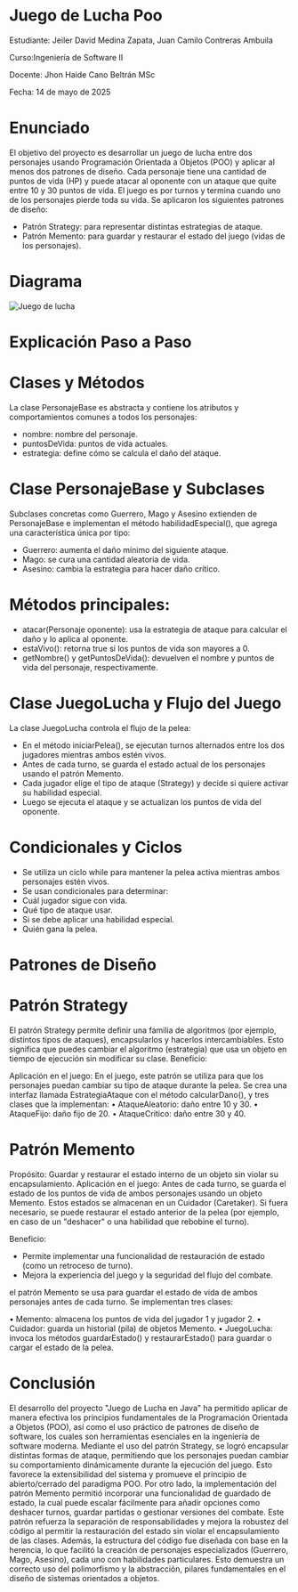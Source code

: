 # Juego de Lucha Poo
Estudiante: Jeiler David Medina Zapata, Juan Camilo Contreras Ambuila 

Curso:Ingeniería de Software II

Docente:  Jhon Haide Cano Beltrán MSc

Fecha: 14 de mayo de 2025

# Enunciado
   
El objetivo del proyecto es desarrollar un juego de lucha entre dos personajes usando Programación Orientada a Objetos (POO) y aplicar al menos dos patrones de diseño. Cada personaje tiene una cantidad de puntos de vida (HP) y puede atacar al oponente con un ataque que quite entre 10 y 30 puntos de vida. El juego es por turnos y termina cuando uno de los personajes pierde toda su vida.
Se aplicaron los siguientes patrones de diseño:
- Patrón Strategy: para representar distintas estrategias de ataque.
- Patrón Memento: para guardar y restaurar el estado del juego (vidas de los personajes).
  
# Diagrama
![Juego de lucha](https://github.com/user-attachments/assets/7bd4b87e-f443-4bc6-b460-02acb4764c3d)

# Explicación Paso a Paso
   
# Clases y Métodos

La clase PersonajeBase es abstracta y contiene los atributos y comportamientos comunes a todos los personajes:
- nombre: nombre del personaje.
- puntosDeVida: puntos de vida actuales.
- estrategia: define cómo se calcula el daño del ataque.
  
# Clase PersonajeBase y Subclases

Subclases concretas como Guerrero, Mago y Asesino extienden de PersonajeBase e implementan el método habilidadEspecial(), que agrega una característica única por tipo:
- Guerrero: aumenta el daño mínimo del siguiente ataque.
- Mago: se cura una cantidad aleatoria de vida.
- Asesino: cambia la estrategia para hacer daño crítico.
  
# Métodos principales:

- atacar(Personaje oponente): usa la estrategia de ataque para calcular el daño y lo aplica al oponente.
- estaVivo(): retorna true si los puntos de vida son mayores a 0.
- getNombre() y getPuntosDeVida(): devuelven el nombre y puntos de vida del personaje, respectivamente.
  
# Clase JuegoLucha y Flujo del Juego

La clase JuegoLucha controla el flujo de la pelea:
- En el método iniciarPelea(), se ejecutan turnos alternados entre los dos jugadores mientras ambos estén vivos.
- Antes de cada turno, se guarda el estado actual de los personajes usando el patrón Memento.
- Cada jugador elige el tipo de ataque (Strategy) y decide si quiere activar su habilidad especial.
- Luego se ejecuta el ataque y se actualizan los puntos de vida del oponente.
  
# Condicionales y Ciclos

- Se utiliza un ciclo while para mantener la pelea activa mientras ambos personajes estén vivos.
- Se usan condicionales para determinar:
- Cuál jugador sigue con vida.
- Qué tipo de ataque usar.
- Si se debe aplicar una habilidad especial.
- Quién gana la pelea.
    
# Patrones de Diseño

# Patrón Strategy
El patrón Strategy permite definir una familia de algoritmos (por ejemplo, distintos tipos de ataques), encapsularlos y hacerlos intercambiables. Esto significa que puedes cambiar el algoritmo (estrategia) que usa un objeto en tiempo de ejecución sin modificar su clase. Beneficio:

Aplicación en el juego:
En el juego, este patrón se utiliza para que los personajes puedan cambiar su tipo de ataque durante la pelea. Se crea una interfaz llamada EstrategiaAtaque con el método calcularDano(), y tres clases que la implementan:
•	AtaqueAleatorio: daño entre 10 y 30.
•	AtaqueFijo: daño fijo de 20.
•	AtaqueCritico: daño entre 30 y 40.

# Patrón Memento
Propósito: Guardar y restaurar el estado interno de un objeto sin violar su encapsulamiento.
Aplicación en el juego:
Antes de cada turno, se guarda el estado de los puntos de vida de ambos personajes usando un objeto Memento. Estos estados se almacenan en un Cuidador (Caretaker). Si fuera necesario, se puede restaurar el estado anterior de la pelea (por ejemplo, en caso de un "deshacer" o una habilidad que rebobine el turno).

Beneficio:
- Permite implementar una funcionalidad de restauración de estado (como un retroceso de turno).
- Mejora la experiencia del juego y la seguridad del flujo del combate.
  
el patrón Memento se usa para guardar el estado de vida de ambos personajes antes de cada turno.
Se implementan tres clases:

•	Memento: almacena los puntos de vida del jugador 1 y jugador 2.
•	Cuidador: guarda un historial (pila) de objetos Memento.
•	JuegoLucha: invoca los métodos guardarEstado() y restaurarEstado() para guardar o cargar el estado de la pelea.

# Conclusión
   
El desarrollo del proyecto "Juego de Lucha en Java" ha permitido aplicar de manera efectiva los principios fundamentales de la Programación Orientada a Objetos (POO), así como el uso práctico de patrones de diseño de software, los cuales son herramientas esenciales en la ingeniería de software moderna.
Mediante el uso del patrón Strategy, se logró encapsular distintas formas de ataque, permitiendo que los personajes puedan cambiar su comportamiento dinámicamente durante la ejecución del juego. Esto favorece la extensibilidad del sistema y promueve el principio de abierto/cerrado del paradigma POO.
Por otro lado, la implementación del patrón Memento permitió incorporar una funcionalidad de guardado de estado, la cual puede escalar fácilmente para añadir opciones como deshacer turnos, guardar partidas o gestionar versiones del combate. Este patrón refuerza la separación de responsabilidades y mejora la robustez del código al permitir la restauración del estado sin violar el encapsulamiento de las clases.
Además, la estructura del código fue diseñada con base en la herencia, lo que facilitó la creación de personajes especializados (Guerrero, Mago, Asesino), cada uno con habilidades particulares. Esto demuestra un correcto uso del polimorfismo y la abstracción, pilares fundamentales en el diseño de sistemas orientados a objetos.



